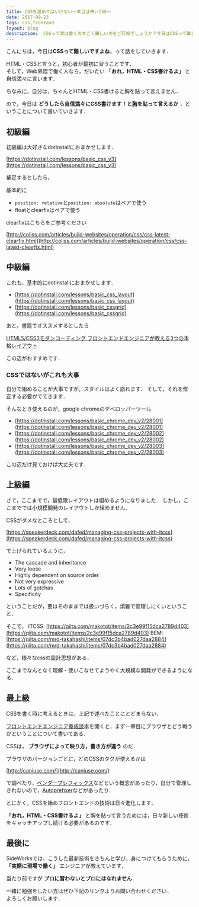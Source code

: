```yaml
---
title: CSSを舐めてはいけない〜本当は怖いCSS〜
date: 2017-09-23
tags: css,frontend
layout: blog
description:  CSSって実は書くのすごく難しいのをご存知でしょうか？今日はCSSって難しいですよね，って話をしていきます
---
```


こんにちは，今日は**CSSって難しいですよね**，って話をしていきます．

HTML・CSSと言うと，初心者が最初に習うことです．<br/>
そして，Web界隈で働く人なら，だいたい
**「おれ，HTML・CSS書けるよ」**
と自信満々に言います．

ちなみに，自分は，ちゃんとHTML・CSS書けると胸を貼って言えません．

ので，今日は
**どうしたら自信満々にCSS書けます！と胸を貼って言えるか**
，ということについて書いていきます．

## 初級編

初級編は大好きなdotinstallにおまかせします．

[https://dotinstall.com/lessons/basic_css_v3](https://dotinstall.com/lessons/basic_css_v3)

補足するとしたら，

基本的に

- ``position: relative``と``position: absolute``はペアで使う
- floatとclearfixはペアで使う

clearfixはこちらをご参考ください

[http://coliss.com/articles/build-websites/operation/css/css-latest-clearfix.html](http://coliss.com/articles/build-websites/operation/css/css-latest-clearfix.html)


## 中級編

これも，基本的にdotinstallにおまかせします．

- [https://dotinstall.com/lessons/basic_css_layout](https://dotinstall.com/lessons/basic_css_layout)
- [https://dotinstall.com/lessons/basic_cssgrid](https://dotinstall.com/lessons/basic_cssgrid)

あと，書籍でオススメするとしたら

[HTML5/CSS3モダンコーディング フロントエンドエンジニアが教える3つの本格レイアウト](http://amzn.to/2xu3PnD)

この辺がおすすめです．


### CSSではないがこれも大事

自分で組めることが大事ですが，スタイルはよく崩れます．
そして，それを修正する必要がでてきます．

そんなとき使えるのが，google chromeのデベロッパーツール

- [https://dotinstall.com/lessons/basic_chrome_dev_v2/28001](https://dotinstall.com/lessons/basic_chrome_dev_v2/28001)
- [https://dotinstall.com/lessons/basic_chrome_dev_v2/28002](https://dotinstall.com/lessons/basic_chrome_dev_v2/28002)
- [https://dotinstall.com/lessons/basic_chrome_dev_v2/28003](https://dotinstall.com/lessons/basic_chrome_dev_v2/28003)

この辺だけ見ておけば大丈夫です．


## 上級編

さて，ここまでで，最低限レイアウトは組めるようになりました．
しかし，ここまででは小規模開発のレイアウトしか組めません．

CSSがダメなところとして，

[https://speakerdeck.com/dafed/managing-css-projects-with-itcss](https://speakerdeck.com/dafed/managing-css-projects-with-itcss)

で上げられているように，

- The cascade and inheritance
- Very loose
- Highly dependent on source order
- Not very expressive
- Lots of gotchas
- Specificity

ということだが，要はそのままでは扱いづらく，煩雑で管理しにくいということ．

そこで，
ITCSS: [https://qiita.com/makotot/items/2c3e99f15dca2789d403](https://qiita.com/makotot/items/2c3e99f15dca2789d403)
BEM: [https://qiita.com/mrd-takahashi/items/07dc3b4bad027daa2884](https://qiita.com/mrd-takahashi/items/07dc3b4bad027daa2884)

など，様々なcssの設計思想がある．

ここまでなんとなく理解・使いこなせてようやく大規模な開発ができるようになる．

## 最上級

CSSを書く時に考えるときは，上記で述べたことにとどまらない．

[フロントエンドエンジニア養成読本](http://amzn.to/2wfk1HG)を開くと，まず一章目にブラウザとどう戦うかということについて書いてある．

CSSは，
**ブラウザによって映り方，書き方が違う**
のだ．

ブラウザのバージョンごとに，どのCSSのタグが使えるかは

[http://caniuse.com/](http://caniuse.com/)

で調べたり，[ベンダープレフィックス](http://www.htmq.com/csskihon/603.shtml)などという概念があったり，自分で管理しきれないので，[Autoprefixer](http://kojika17.com/2014/01/autoprefixer.html)などがあったり．

とにかく，CSSを始めフロントエンドの技術は日々進化します．


**「おれ，HTML・CSS書けるよ」**
と胸を貼って言うためには，日々新しい技術をキャッチアップし続ける必要があるのです．

## 最後に
SideWorksでは，こうした最新技術をきちんと学び，身につけてもらうために，
**「実際に現場で働く」**
エンジニアが教えています．<br/>

当たり前ですが
**プロに習わないとプロにはなれません**．

一緒に勉強をしたい方はぜひ下記のリンクよりお問い合わせください．<br/>
よろしくお願いします．
